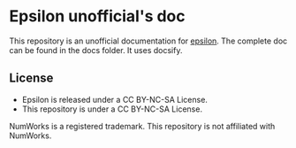 # Epsilon unofficial's doc

This repository is an unofficial documentation for [epsilon](https://github.com/numworks/epsilon).
The complete doc can be found in the docs folder. It uses docsify.

## License

* Epsilon is released under a CC BY-NC-SA License.
* This repository is under a CC BY-NC-SA License.

NumWorks is a registered trademark. This repository is not affiliated with NumWorks.